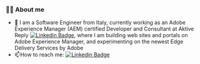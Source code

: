 ### :man_technologist: About me

- 🔭 I am a Software Engineer from Italy, currently working as an Adobe Experience Manager (AEM) certified Developer and Consultant at Aktive Reply [![Linkedin Badge](https://img.shields.io/badge/-Aktive%20Reply-blue?style=flat&logo=Linkedin&logoColor=white)](https://it.linkedin.com/company/aktive-reply), where I am building web sites and portals on Adobe Experience Manager, and experimenting on the newest Edge Delivery Services by Adobe
- :mailbox:How to reach me: [![Linkedin Badge](https://img.shields.io/badge/-Ivan-blue?style=flat&logo=Linkedin&logoColor=white)](https://www.linkedin.com/in/ivanviviani/)
<!--
**ivanviviani/ivanviviani** is a ✨ _special_ ✨ repository because its `README.md` (this file) appears on your GitHub profile.

Here are some ideas to get you started:

- 🔭 I’m currently working on ...
- 🌱 I’m currently learning ...
- 👯 I’m looking to collaborate on ...
- 🤔 I’m looking for help with ...
- 💬 Ask me about ...
- 📫 How to reach me: ...
- 😄 Pronouns: ...
- ⚡ Fun fact: ...
-->

